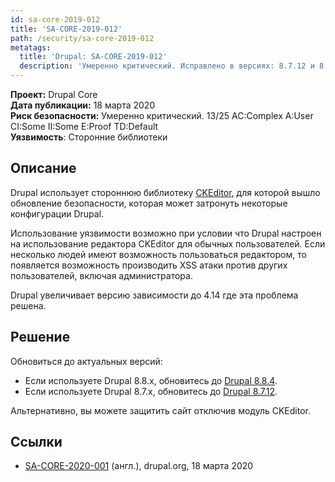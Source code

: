 ```yaml
---
id: sa-core-2019-012
title: 'SA-CORE-2019-012'
path: /security/sa-core-2019-012
metatags:
  title: 'Drupal: SA-CORE-2019-012'
  description: 'Умеренно критический. Исправлено в версиях: 8.7.12 и 8.8.4.'
---
```


**Проект:** Drupal Core\
**Дата публикации:** 18 марта 2020\
**Риск безопасности:** Умеренно критический. 13/25 AC:Complex A:User CI:Some II:Some E:Proof TD:Default\
**Уязвимость**: Сторонние библиотеки

## Описание

Drupal использует стороннюю библиотеку [CKEditor](https://github.com/ckeditor/ckeditor4), для которой вышло обновление безопасности, которая может затронуть некоторые конфигурации Drupal.

Использование уязвимости возможно при условии что Drupal настроен на использование редактора CKEditor для обычных пользователей. Если несколько людей имеют возможность пользоваться редактором, то появляется возможность производить XSS атаки против других пользователей, включая администратора.

Drupal увеличивает версию зависимости до 4.14 где эта проблема решена.

## Решение

Обновиться до актуальных версий:

- Если используете Drupal 8.8.x, обновитесь до [Drupal 8.8.4](../../8/releases/release-8.8.4.md).
- Если используете Drupal 8.7.x, обновитесь до [Drupal 8.7.12](../../8/releases/release-8.7.12.md).

Альтернативно, вы можете защитить сайт отключив модуль CKEditor. 

## Ссылки

- [SA-CORE-2020-001](https://www.drupal.org/sa-core-2020-001) (англ.), drupal.org, 18 марта 2020